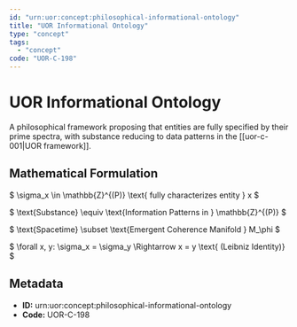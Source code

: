 ```yaml
---
id: "urn:uor:concept:philosophical-informational-ontology"
title: "UOR Informational Ontology"
type: "concept"
tags:
  - "concept"
code: "UOR-C-198"
---
```


# UOR Informational Ontology

A philosophical framework proposing that entities are fully specified by their prime spectra, with substance reducing to data patterns in the [[uor-c-001|UOR framework]].

## Mathematical Formulation

$
\sigma_x \in \mathbb{Z}^{(P)} \text{ fully characterizes entity } x
$

$
\text{Substance} \equiv \text{Information Patterns in } \mathbb{Z}^{(P)}
$

$
\text{Spacetime} \subset \text{Emergent Coherence Manifold } M_\phi
$

$
\forall x, y: \sigma_x = \sigma_y \Rightarrow x = y \text{ (Leibniz Identity)}
$

## Metadata

- **ID:** urn:uor:concept:philosophical-informational-ontology
- **Code:** UOR-C-198
